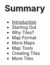 # Summary

* [Introduction](README.md)
* Starting Out
* Why Tiles?
* Map Format
* More Maps
* Map Tools
* Creating Tiles
* More Tiles

